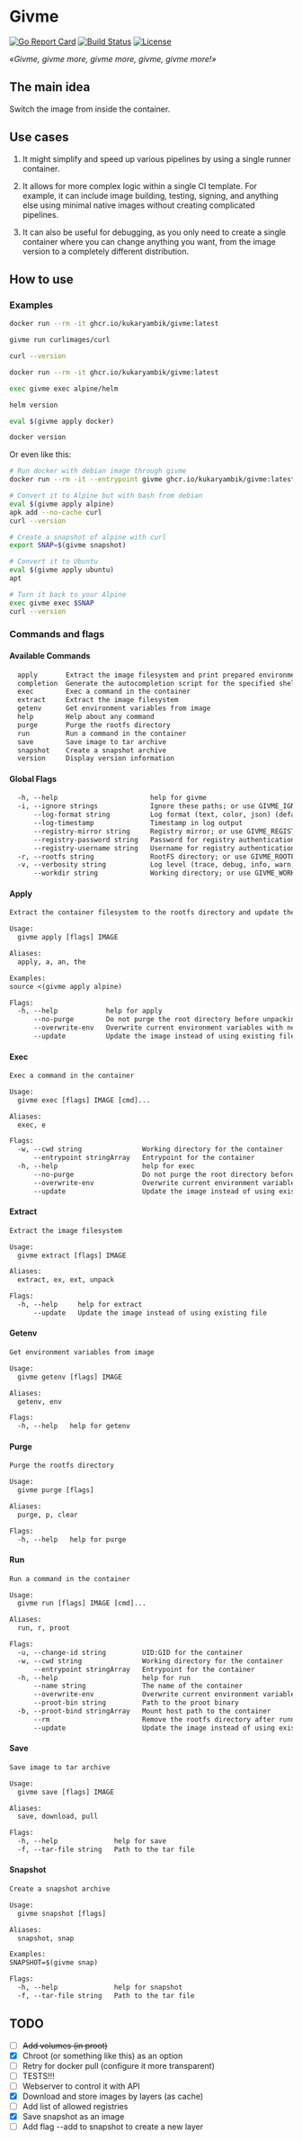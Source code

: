 # Givme

[![Go Report Card](https://goreportcard.com/badge/github.com/kukaryambik/givme)](https://goreportcard.com/report/github.com/kukaryambik/givme)
[![Build Status](https://github.com/kukaryambik/givme/actions/workflows/docker-publish.yml/badge.svg)](https://github.com/kukaryambik/givme/actions/workflows/docker-publish.yml)
[![License](https://img.shields.io/github/license/kukaryambik/givme)](/LICENSE)

_«Givme, givme more, givme more, givme, givme more!»_

## The main idea

Switch the image from inside the container.

## Use cases

1. It might simplify and speed up various pipelines by using a single runner container.

2. It allows for more complex logic within a single CI template. For example, it can include image building, testing, signing, and anything else using minimal native images without creating complicated pipelines.

3. It can also be useful for debugging, as you only need to create a single container where you can change anything you want, from the image version to a completely different distribution.

## How to use

### Examples

```sh
docker run --rm -it ghcr.io/kukaryambik/givme:latest

givme run curlimages/curl

curl --version
```

```sh
docker run --rm -it ghcr.io/kukaryambik/givme:latest

exec givme exec alpine/helm

helm version

eval $(givme apply docker)

docker version
```

Or even like this:

```sh
# Run docker with debian image through givme
docker run --rm -it --entrypoint givme ghcr.io/kukaryambik/givme:latest exec debian:12

# Convert it to Alpine but with bash from debian
eval $(givme apply alpine)
apk add --no-cache curl
curl --version

# Create a snapshot of alpine with curl
export SNAP=$(givme snapshot)

# Convert it to Ubuntu
eval $(givme apply ubuntu)
apt

# Turn it back to your Alpine
exec givme exec $SNAP
curl --version
```

### Commands and flags

#### Available Commands

```txt
  apply       Extract the image filesystem and print prepared environment variables to stdout
  completion  Generate the autocompletion script for the specified shell
  exec        Exec a command in the container
  extract     Extract the image filesystem
  getenv      Get environment variables from image
  help        Help about any command
  purge       Purge the rootfs directory
  run         Run a command in the container
  save        Save image to tar archive
  snapshot    Create a snapshot archive
  version     Display version information
```

#### Global Flags

```txt
  -h, --help                       help for givme
  -i, --ignore strings             Ignore these paths; or use GIVME_IGNORE
      --log-format string          Log format (text, color, json) (default "color")
      --log-timestamp              Timestamp in log output
      --registry-mirror string     Registry mirror; or use GIVME_REGISTRY_MIRROR
      --registry-password string   Password for registry authentication; or use GIVME_REGISTRY_PASSWORD
      --registry-username string   Username for registry authentication; or use GIVME_REGISTRY_USERNAME
  -r, --rootfs string              RootFS directory; or use GIVME_ROOTFS (default "/")
  -v, --verbosity string           Log level (trace, debug, info, warn, error, fatal, panic) (default "info")
      --workdir string             Working directory; or use GIVME_WORKDIR (default "/tmp/givme")
```

#### Apply

```txt
Extract the container filesystem to the rootfs directory and update the environment

Usage:
  givme apply [flags] IMAGE

Aliases:
  apply, a, an, the

Examples:
source <(givme apply alpine)

Flags:
  -h, --help            help for apply
      --no-purge        Do not purge the root directory before unpacking the image
      --overwrite-env   Overwrite current environment variables with new ones from the image
      --update          Update the image instead of using existing file
```

#### Exec

```txt
Exec a command in the container

Usage:
  givme exec [flags] IMAGE [cmd]...

Aliases:
  exec, e

Flags:
  -w, --cwd string               Working directory for the container
      --entrypoint stringArray   Entrypoint for the container
  -h, --help                     help for exec
      --no-purge                 Do not purge the root directory before unpacking the image
      --overwrite-env            Overwrite current environment variables with new ones from the image
      --update                   Update the image instead of using existing file
```

#### Extract

```txt
Extract the image filesystem

Usage:
  givme extract [flags] IMAGE

Aliases:
  extract, ex, ext, unpack

Flags:
  -h, --help     help for extract
      --update   Update the image instead of using existing file
```

#### Getenv

```txt
Get environment variables from image

Usage:
  givme getenv [flags] IMAGE

Aliases:
  getenv, env

Flags:
  -h, --help   help for getenv
```

#### Purge

```txt
Purge the rootfs directory

Usage:
  givme purge [flags]

Aliases:
  purge, p, clear

Flags:
  -h, --help   help for purge
```

#### Run

```txt
Run a command in the container

Usage:
  givme run [flags] IMAGE [cmd]...

Aliases:
  run, r, proot

Flags:
  -u, --change-id string         UID:GID for the container
  -w, --cwd string               Working directory for the container
      --entrypoint stringArray   Entrypoint for the container
  -h, --help                     help for run
      --name string              The name of the container
      --overwrite-env            Overwrite current environment variables with new ones from the image
      --proot-bin string         Path to the proot binary
  -b, --proot-bind stringArray   Mount host path to the container
      --rm                       Remove the rootfs directory after running the command
      --update                   Update the image instead of using existing file
```

#### Save

```txt
Save image to tar archive

Usage:
  givme save [flags] IMAGE

Aliases:
  save, download, pull

Flags:
  -h, --help              help for save
  -f, --tar-file string   Path to the tar file
```

#### Snapshot

```txt
Create a snapshot archive

Usage:
  givme snapshot [flags]

Aliases:
  snapshot, snap

Examples:
SNAPSHOT=$(givme snap)

Flags:
  -h, --help              help for snapshot
  -f, --tar-file string   Path to the tar file
```

## TODO

- [ ] ~~Add volumes (in proot)~~
- [x] Chroot (or something like this) as an option
- [ ] Retry for docker pull (configure it more transparent)
- [ ] TESTS!!!
- [ ] Webserver to control it with API
- [x] Download and store images by layers (as cache)
- [ ] Add list of allowed registries
- [x] Save snapshot as an image
- [ ] Add flag --add to snapshot to create a new layer
